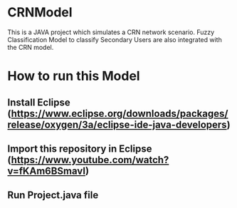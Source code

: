 # CRNModel
This is a JAVA project which simulates a CRN network scenario. Fuzzy Classification Model to classify Secondary Users are also integrated with the CRN model.

# How to run this Model
## Install Eclipse (https://www.eclipse.org/downloads/packages/release/oxygen/3a/eclipse-ide-java-developers)
## Import this repository in Eclipse (https://www.youtube.com/watch?v=fKAm6BSmavI)
## Run Project.java file
